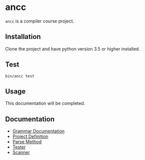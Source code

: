 # ancc
`ancc` is a compiler course project.
## Installation
Clone the project and have python version 3.5 or higher installed.
## Test
`bin/ancc test`
## Usage
This documentation will be completed.
## Documentation
*  [Grammar Documentation](doc/README.md)
*  [Project Definition](doc/administrative.pdf)
*  [Parse Method](doc/parse_method.pdf)
*  [Tester](doc/tester.pdf)
*  [Scanner](doc/img/scanner.jpg)

